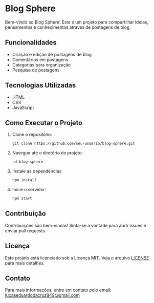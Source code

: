 # Blog Sphere

Bem-vindo ao Blog Sphere! Este é um projeto para compartilhar ideias, pensamentos e conhecimentos através de postagens de blog.

## Funcionalidades

- Criação e edição de postagens de blog
- Comentários em postagens
- Categorias para organização
- Pesquisa de postagens

## Tecnologias Utilizadas

- HTML
- CSS
- JavaScript

## Como Executar o Projeto

1. Clone o repositório:
    ```bash
    git clone https://github.com/seu-usuario/blog-sphere.git
    ```
2. Navegue até o diretório do projeto:
    ```bash
    cd blog-sphere
    ```
3. Instale as dependências:
    ```bash
    npm install
    ```
4. Inicie o servidor:
    ```bash
    npm start
    ```

## Contribuição

Contribuições são bem-vindas! Sinta-se à vontade para abrir issues e enviar pull requests.

## Licença

Este projeto está licenciado sob a Licença MIT. Veja o arquivo [LICENSE](LICENSE) para mais detalhes.

## Contato

Para mais informações, entre em contato pelo email: [lucaseduardodacruz849@gmail.com](mailto:lucaseduardodacruz849@gmail.com)

